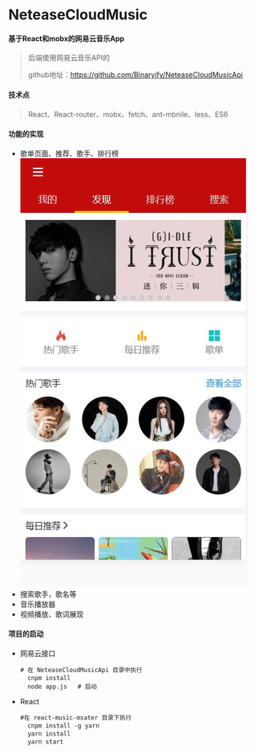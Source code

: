 # NeteaseCloudMusic

#### 基于React和mobx的网易云音乐App

> 后端使用网易云音乐API的
>
> github地址：https://github.com/Binaryify/NeteaseCloudMusicApi

#### 技术点

> React、React-router、mobx、fetch、ant-mbnile、less、ES6

#### 功能的实现

- 歌单页面、推荐、歌手、排行榜
  ![](https://github.com/zxNoral/NeteaseCloudMusic/blob/master/images/Find.jpg)
- 搜索歌手，歌名等
- 音乐播放器
- 视频播放、歌词展现

#### 项目的启动

+ 网易云接口

  ```shell
  # 在 NeteaseCloudMusicApi 目录中执行
  	cnpm install
  	node app.js   # 启动
  ```

+ React

  ```shell
  #在 react-music-msater 目录下执行
  	cnpm install -g yarn	
  	yarn install
  	yarn start	
  ```

  
